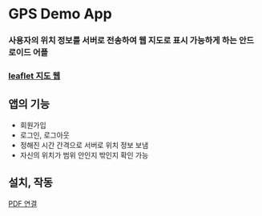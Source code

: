 # GPS Demo App

### 사용자의 위치 정보를 서버로 전송하여 웹 지도로 표시 가능하게 하는 안드로이드 어플

### [leaflet 지도 웹](https://github.com/WooJin1030/HAN-GPS_DemoLeaflet)

## 앱의 기능

- 회원가입
- 로그인, 로그아웃
- 정해진 시간 간격으로 서버로 위치 정보 보냄
- 자신의 위치가 범위 안인지 밖인지 확인 가능

## 설치, 작동

[PDF 연결](https://github.com/WooJin1030/HAN-GPS_DemoLeaflet/files/7263733/GPS.App.Demo._.2.pdf)
